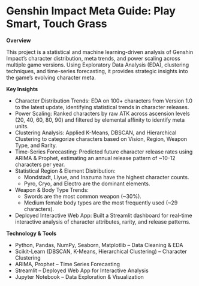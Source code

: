 # Genshin Impact Meta Guide: Play Smart, Touch Grass

**Overview**

This project is a statistical and machine learning-driven analysis of Genshin Impact’s character distribution, meta trends, and power scaling across multiple game versions. Using Exploratory Data Analysis (EDA), clustering techniques, and time-series forecasting, it provides strategic insights into the game’s evolving character meta.

**Key Insights**

* Character Distribution Trends: EDA on 100+ characters from Version 1.0 to the latest update, identifying statistical trends in character releases.
* Power Scaling: Ranked characters by raw ATK across ascension levels (20, 40, 60, 80, 90) and filtered by elemental affinity to identify meta units.
* Clustering Analysis: Applied K-Means, DBSCAN, and Hierarchical Clustering to categorize characters based on Vision, Region, Weapon Type, and Rarity.
* Time-Series Forecasting: Predicted future character release rates using ARIMA & Prophet, estimating an annual release pattern of ~10-12 characters per year.
* Statistical Region & Element Distribution:
    * Mondstadt, Liyue, and Inazuma have the highest character counts.
    * Pyro, Cryo, and Electro are the dominant elements.
* Weapon & Body Type Trends:
    * Swords are the most common weapon (~30%).
    * Medium female body types are the most frequently used (~29 characters).
* Deployed Interactive Web App: Built a Streamlit dashboard for real-time interactive analysis of character attributes, rarity, and release patterns.

**Technology & Tools**

* Python, Pandas, NumPy, Seaborn, Matplotlib – Data Cleaning & EDA
* Scikit-Learn (DBSCAN, K-Means, Hierarchical Clustering) – Character Clustering
* ARIMA, Prophet – Time Series Forecasting
* Streamlit – Deployed Web App for Interactive Analysis
* Jupyter Notebook – Data Exploration & Visualization
